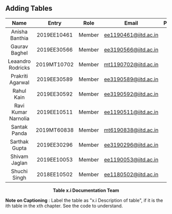 ## Adding Tables


<div align="center">

| Name         | Entry       | Role            | Email                | Participation |
|:------------:|:-----------:|:---------------:|:--------------------:|:-------------:|
|Anisha Banthia                |2019EE10461   |Member      |ee1190461@iitd.ac.in    |-|
|Gaurav Baghel                 | 2019EE30566  |Member      | ee3190566@iitd.ac.in   |-|
|Leaandro Rodricks             |2019MT10702   |Member      |mt1190702@iitd.ac.in    |-| 
|Prakriti Agarwal              |2019EE30589   |Member      |ee3190589@iitd.ac.in    |-|
|Rahul Kain                    |2019EE30592   |Member      |ee3190592@iitd.ac.in    |-| 
|Ravi Kumar Narnolia           |2019EE10511   |Member      |ee1190511@iitd.ac.in    |-|
|Santak Panda	               |2019MT60838   |Member      |mt6190838@iitd.ac.in    |-|
|Sarthak Gupta	               |2019EE30296   |Member	   |ee3190296@iitd.ac.in    |-|
|Shivam Jaglan                 |2019EE10053   |Member      |ee1190053@iitd.ac.in    |-|
|Shuchi Singh                  |2018EE10502   |Member      |ee1180502@iitd.ac.in    |-|
	
</div>
	

<p align = "center">
<b>Table x.i Documentation Team </b></figcaption>
</p>

**Note on Captioning** : Label the table as "x.i Description of table", if it is the ith table in the xth chapter. See the code to understand.
